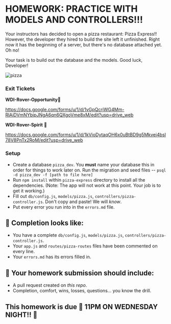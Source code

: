 # HOMEWORK: PRACTICE WITH MODELS AND CONTROLLERS!!!

Your instructors has decided to open a pizza restaurant: Pizza Express!! However, the developer they hired to build the site left it unfinished. Right now it has the beginning of a server, but there's no database attached yet. Oh no!

Your task is to build out the database and the models. Good luck, Developer!

![pizza](https://www.hungryhowies.com/sites/default/files/1.png)

### Exit Tickets
**WDI-Rover-Opportunity**🔴

https://docs.google.com/forms/u/1/d/1vGpQcrjWG4Mm-RlAiDVmNYbipJNgA6qn6QXgoVme8xM/edit?usp=drive_web

**WDI-Rover-Spirit** 🔵

https://docs.google.com/forms/u/1/d/1kVioDytaqOH6x0uBtBD9g5Mkvei4bsl78V8PnTx2RoM/edit?usp=drive_web

### Setup

- Create a database `pizza_dev`. You **must** name your database this in order for things to work later on. Run the migration and seed files -- `psql -d pizza_dev -f [path to file here]`
- Run `npm install` within `pizza-express` directory to install all the dependencies. (Note: The app will not work at this point. Your job is to get it working.)
- Fill out `db/config.js`, `models/pizza.js`, `controllers/pizza-controller.js`. Don't copy and paste! We will _know_.
- Put every error you run into in the `errors.md` file.


## 🚀 Completion looks like:

- You have a complete `db/config.js`, `models/pizza.js`, `controllers/pizza-controller.js`.
- Your `app.js` and `routes/pizza-routes` files have been commented on every line.
- Your `errors.md` has its errors filled in.

## 🚀 Your homework submission should include:

- A pull request created on _this repo_.
- Completion, comfort, wins, losses, questions... you know the drill.

## This homework is due 🚨 11PM ON WEDNESDAY NIGHT!! 🚨
